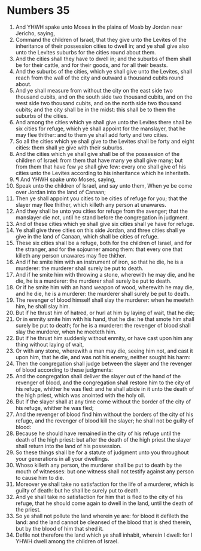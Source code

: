 ﻿# Numbers 35
1. And YHWH spake unto Moses in the plains of Moab by Jordan near Jericho, saying, 
2. Command the children of Israel, that they give unto the Levites of the inheritance of their possession cities to dwell in; and ye shall give also unto the Levites suburbs for the cities round about them. 
3. And the cities shall they have to dwell in; and the suburbs of them shall be for their cattle, and for their goods, and for all their beasts. 
4. And the suburbs of the cities, which ye shall give unto the Levites, shall reach from the wall of the city and outward a thousand cubits round about. 
5. And ye shall measure from without the city on the east side two thousand cubits, and on the south side two thousand cubits, and on the west side two thousand cubits, and on the north side two thousand cubits; and the city shall be in the midst: this shall be to them the suburbs of the cities. 
6. And among the cities which ye shall give unto the Levites there shall be six cities for refuge, which ye shall appoint for the manslayer, that he may flee thither: and to them ye shall add forty and two cities. 
7. So all the cities which ye shall give to the Levites shall be forty and eight cities: them shall ye give with their suburbs. 
8. And the cities which ye shall give shall be of the possession of the children of Israel: from them that have many ye shall give many; but from them that have few ye shall give few: every one shall give of his cities unto the Levites according to his inheritance which he inheriteth. 
9. ¶ And YHWH spake unto Moses, saying, 
10. Speak unto the children of Israel, and say unto them, When ye be come over Jordan into the land of Canaan; 
11. Then ye shall appoint you cities to be cities of refuge for you; that the slayer may flee thither, which killeth any person at unawares. 
12. And they shall be unto you cities for refuge from the avenger; that the manslayer die not, until he stand before the congregation in judgment. 
13. And of these cities which ye shall give six cities shall ye have for refuge. 
14. Ye shall give three cities on this side Jordan, and three cities shall ye give in the land of Canaan, which shall be cities of refuge. 
15. These six cities shall be a refuge, both for the children of Israel, and for the stranger, and for the sojourner among them: that every one that killeth any person unawares may flee thither. 
16. And if he smite him with an instrument of iron, so that he die, he is a murderer: the murderer shall surely be put to death. 
17. And if he smite him with throwing a stone, wherewith he may die, and he die, he is a murderer: the murderer shall surely be put to death. 
18. Or if he smite him with an hand weapon of wood, wherewith he may die, and he die, he is a murderer: the murderer shall surely be put to death. 
19. The revenger of blood himself shall slay the murderer: when he meeteth him, he shall slay him. 
20. But if he thrust him of hatred, or hurl at him by laying of wait, that he die; 
21. Or in enmity smite him with his hand, that he die: he that smote him shall surely be put to death; for he is a murderer: the revenger of blood shall slay the murderer, when he meeteth him. 
22. But if he thrust him suddenly without enmity, or have cast upon him any thing without laying of wait, 
23. Or with any stone, wherewith a man may die, seeing him not, and cast it upon him, that he die, and was not his enemy, neither sought his harm: 
24. Then the congregation shall judge between the slayer and the revenger of blood according to these judgments: 
25. And the congregation shall deliver the slayer out of the hand of the revenger of blood, and the congregation shall restore him to the city of his refuge, whither he was fled: and he shall abide in it unto the death of the high priest, which was anointed with the holy oil. 
26. But if the slayer shall at any time come without the border of the city of his refuge, whither he was fled; 
27. And the revenger of blood find him without the borders of the city of his refuge, and the revenger of blood kill the slayer; he shall not be guilty of blood: 
28. Because he should have remained in the city of his refuge until the death of the high priest: but after the death of the high priest the slayer shall return into the land of his possession. 
29. So these things shall be for a statute of judgment unto you throughout your generations in all your dwellings. 
30. Whoso killeth any person, the murderer shall be put to death by the mouth of witnesses: but one witness shall not testify against any person to cause him to die. 
31. Moreover ye shall take no satisfaction for the life of a murderer, which is guilty of death: but he shall be surely put to death. 
32. And ye shall take no satisfaction for him that is fled to the city of his refuge, that he should come again to dwell in the land, until the death of the priest. 
33. So ye shall not pollute the land wherein ye are: for blood it defileth the land: and the land cannot be cleansed of the blood that is shed therein, but by the blood of him that shed it. 
34. Defile not therefore the land which ye shall inhabit, wherein I dwell: for I YHWH dwell among the children of Israel. 
